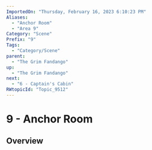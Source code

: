 ```yaml
---
ImportedOn: "Thursday, February 16, 2023 6:10:23 PM"
Aliases:
  - "Anchor Room"
  - "Area 9"
Category: "Scene"
Prefix: "9"
Tags:
  - "Category/Scene"
parent:
  - "The Grim Fandango"
up:
  - "The Grim Fandango"
next:
  - "6 - Captain's Cabin"
RWtopicId: "Topic_9512"
---
```

# 9 - Anchor Room
## Overview
